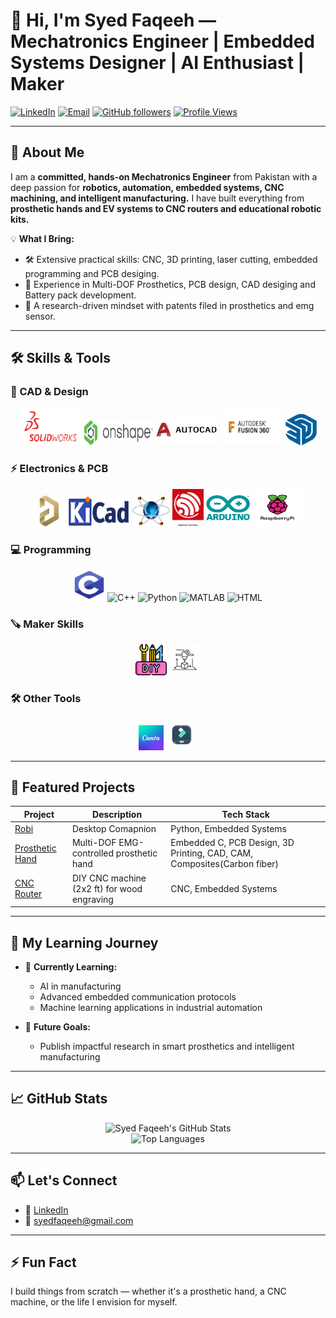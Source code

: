 # 👋 Hi, I'm Syed Faqeeh — Mechatronics Engineer | Embedded Systems Designer | AI Enthusiast | Maker

[![LinkedIn](https://img.shields.io/badge/LinkedIn-Connect-blue?logo=linkedin)](http://www.linkedin.com/in/syed-muhammad-faqeeh-shah-08a7501a3)
[![Email](https://img.shields.io/badge/Email-Contact-red?logo=gmail)](mailto:syedfaqeeh@gmail.com)
[![GitHub followers](https://img.shields.io/github/followers/syedfaqeeh?label=Follow&style=social)](https://github.com/syedfaqeeh)
[![Profile Views](https://komarev.com/ghpvc/?username=syedfaqeeh&color=green)](https://github.com/syedfaqeeh)

---

## 🚀 About Me

I am a **committed, hands-on Mechatronics Engineer** from Pakistan with a deep passion for **robotics, automation, embedded systems, CNC machining, and intelligent manufacturing.** I have built everything from **prosthetic hands and EV systems to CNC routers and educational robotic kits.**

💡 **What I Bring:**
- 🛠️ Extensive practical skills: CNC, 3D printing, laser cutting, embedded programming and PCB desiging.
- 🤖 Experience in Multi-DOF Prosthetics, PCB design, CAD desiging and Battery pack development.
- 🚀 A research-driven mindset with patents filed in prosthetics and emg sensor.

---

## 🛠️ Skills & Tools
### 🚧 CAD & Design

<p align="center" style="text-decoration: none;"> 
  <a> 
    <img src="https://raw.githubusercontent.com/syedfaqeeh/logos/main/CAD_Companese/solidworks.png" alt="SolidWorks" width="100" height="60"/>
  </a> 
  <a> 
    <img src="https://raw.githubusercontent.com/syedfaqeeh/logos/main/CAD_Companese/Onshape.png" alt="Onshape" width="110" height="40"/>
  </a> 
  <a> 
    <img src="https://raw.githubusercontent.com/syedfaqeeh/logos/main/CAD_Companese/autocad.png" alt="AutoCAD" width="100" height="50"/>
  </a> 
  <a> 
    <img src="https://raw.githubusercontent.com/syedfaqeeh/logos/main/CAD_Companese/fusion.png" alt="Fusion 360" width="100" height="60"/>
  </a> 
  <a>
    <img src="https://raw.githubusercontent.com/syedfaqeeh/logos/main/CAD_Companese/sketchup.png" alt="SketchUp" width="50" height="50"/>
  </a> 
</p>

### ⚡ Electronics & PCB

<p align="center" style="text-decoration: none;"> 
  <a>
    <img src="https://raw.githubusercontent.com/syedfaqeeh/logos/main/electronics/altium.png" alt="Altium" width="50" height="50"/>
  </a> 
  <a>
    <img src="https://raw.githubusercontent.com/syedfaqeeh/logos/main/electronics/KiCad.svg.png" alt="KiCAD" width="100" height="50"/>
  </a> 
  <a>
    <img src="https://raw.githubusercontent.com/syedfaqeeh/logos/main/electronics/Proteus.png" alt="Proteus" width="60" height="50"/>
  </a> 
  <a>
    <img src="https://raw.githubusercontent.com/syedfaqeeh/logos/main/electronics/esp.png" alt="ESP32" width="50" height="60"/>
  </a> 
  <a>
    <img src="https://raw.githubusercontent.com/syedfaqeeh/logos/main/electronics/arduino.png" alt="Arduino" width="70" height="60"/>
  </a> 
  <a>
    <img src="https://raw.githubusercontent.com/syedfaqeeh/logos/main/electronics/raspberry-pi-3.png" alt="Raspberry Pi" width="80" height="60"/>
  </a> 
</p>

### 💻 Programming

<p align="center" style="text-decoration: none;"> 
  <a>
    <img src="https://raw.githubusercontent.com/syedfaqeeh/logos/main/programming/c.png" alt="C" width="50" height="50"/>
  </a> 
  <a>
    <img src="https://cdn.worldvectorlogo.com/logos/c.svg" alt="C++" width="50" height="50"/>
  </a> 
  <a>
    <img src="https://cdn.worldvectorlogo.com/logos/python-5.svg" alt="Python" width="50" height="50"/>
  </a> 
  <a href="https://www.mathworks.com/products/matlab.html" target="_blank" style="text-decoration: none;">
    <img src="https://upload.wikimedia.org/wikipedia/commons/2/21/Matlab_Logo.png" alt="MATLAB" width="50" height="50"/>
  </a> 
  <a>
    <img src="https://cdn.worldvectorlogo.com/logos/html-1.svg" alt="HTML" width="50" height="50"/>
  </a> 
</p>

### 🪚 Maker Skills

<p align="center" style="text-decoration: none;"> 
  <a>
    <img src="https://raw.githubusercontent.com/syedfaqeeh/logos/main/other/diy.png" alt="diy" width="50" height="50"/>
  </a> 
  <a>
    <img src="https://raw.githubusercontent.com/syedfaqeeh/logos/main/other/printng.jpg" alt="3D Printing" width="50" height="50"/>
  </a> 
</p>

### 🛠️ Other Tools

<p align="center" style="text-decoration: none;"> 
  <a>
    <img src="https://raw.githubusercontent.com/syedfaqeeh/logos/main/other/can.png" alt="canva" width="40" height="40"/>
  </a> 
  <a>
    <img src="https://raw.githubusercontent.com/syedfaqeeh/logos/main/other/filmora.webp" alt="Filmora" width="50" height="50"/>
  </a> 
</p>

---

## 🚧 Featured Projects

| Project | Description | Tech Stack |
|---------|-------------|------------|
| [Robi ](https://github.com/syedfaqeeh/Robi-Desktop-Companion) | Desktop Comapnion | Python, Embedded Systems |
| [Prosthetic Hand](https://github.com/syedfaqeeh/Prosthetic-Hand) | Multi-DOF EMG-controlled prosthetic hand | Embedded C, PCB Design, 3D Printing, CAD, CAM, Composites(Carbon fiber) |
| [CNC Router](https://github.com/syedfaqeeh/cnc-router) | DIY CNC machine (2x2 ft) for wood engraving | CNC, Embedded Systems |


---

## 🎯 My Learning Journey

- 🌱 **Currently Learning:**  
  - AI in manufacturing  
  - Advanced embedded communication protocols  
  - Machine learning applications in industrial automation  

- 🛫 **Future Goals:**  
  - Publish impactful research in smart prosthetics and intelligent manufacturing  


---

## 📈 GitHub Stats

<div align="center">

![Syed Faqeeh's GitHub Stats](https://github-readme-stats.vercel.app/api?username=syedfaqeeh&show_icons=true&theme=radical)  
![Top Languages](https://github-readme-stats.vercel.app/api/top-langs/?username=syedfaqeeh&layout=compact&theme=radical)

</div>

---

## 📫 Let's Connect

- 🔗 [LinkedIn](http://www.linkedin.com/in/syed-muhammad-faqeeh-shah-08a7501a3)
- 📧 syedfaqeeh@gmail.com

---

## ⚡ Fun Fact

I build things from scratch — whether it's a prosthetic hand, a CNC machine, or the life I envision for myself.

